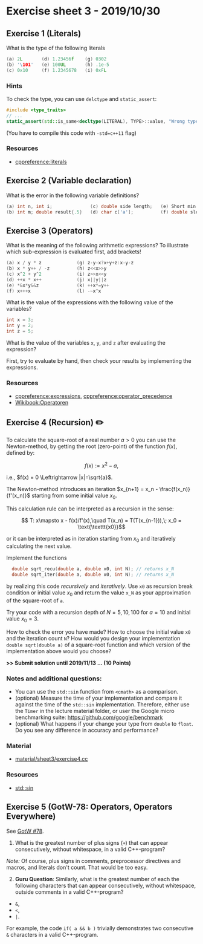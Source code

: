 # Exercise sheet 3 - 2019/10/30

## Exercise 1 (Literals)
What is the type of the following literals
```c++
(a) 2L       (d) 1.23456f    (g) 0302
(b) '\101'   (e) 100UL       (h) .1e-5
(c) 0x10     (f) 1.2345678   (i) 0xFL
```

### Hints
To check the type, you can use `delctype` and `static_assert`:
```c++
#include <type_traits>
// ...
static_assert(std::is_same<decltype(LITERAL), TYPE>::value, "Wrong type");
```
(You have to compile this code with `-std=c++11` flag)

### Resources
- [cppreference:literals](https://en.cppreference.com/w/cpp/language/expressions#Literals)


## Exercise 2 (Variable declaration)
What is the error in the following variable definitions?
```c++
(a) int n, int i;              (c) double side length;   (e) Short min(0);
(b) int m; double result{.5}   (d) char c['a'];          (f) double slow_down = "1.E-4";
```


## Exercise 3 (Operators)
What is the meaning of the following arithmetic expressions? To illustrate which sub-expression is evaluated first, add brackets!
```c++
(a) x / y * z             (g) z-y-x?x+y+z:x-y-z
(b) x * y++ / -z          (h) z<<x>>y
(c) x^2 + y^2             (i) z>>x<<y
(d) ++x * x++             (j) x||y||z
(e) *&x*y&&z              (k) ++x*=y++
(f) x+++x                 (l) -~x^x
```

What is the value of the expressions with the following value of the variables?
```c++
int x = 3;
int y = 2;
int z = 5;
```

What is the value of the variables `x`, `y`, and `z` after evaluating the expression?

First, try to evaluate by hand, then check your results by implementing the expressions.

### Resources
- [cppreference:expressions](https://en.cppreference.com/w/cpp/language/expressions#Operators),
  [cppreference:operator_precedence](https://en.cppreference.com/w/cpp/language/operator_precedence)
- [Wikibook:Operatoren](https://de.wikibooks.org/wiki/C%2B%2B-Programmierung:_Operatoren)



## Exercise 4 (Recursion) :pencil2:
To calculate the square-root of a real number $`a > 0`$ you can use the Newton-method, by getting the root (zero-point) of the function $`f(x)`$,
defined by:
```math
  f(x) := x^2 - a,
```
i.e., $`f(x) = 0 \Leftrightarrow |x|=\sqrt{a}`$.

The Newton-method introduces an iteration $`x_{n+1} = x_n - \frac{f(x_n)}{f'(x_n)}`$ starting from some initial value $`x_0`$.

This calculation rule can be interpreted as a recursion in the sense:
```math
  T: x\mapsto x - f(x)/f'(x),\quad
  T(x_n) = T(T(x_{n-1})),\;
  x_0 = \text{\texttt{x0}}
```
or it can be interpreted as in iteration starting from $`x_0`$ and iteratively calculating the next value.

Implement the functions
```c++
  double sqrt_recu(double a, double x0, int N); // returns x_N
  double sqrt_iter(double a, double x0, int N); // returns x_N
```
by realizing this code _recursively_ and _iteratively_. Use `x0` as recursion break condition or initial value $`x_0`$ and return the value `x_N`
as your approximation of the square-root of `a`.

Try your code with a recursion depth of $`N=5, 10, 100`$ for $`a=10`$ and initial value $`x_0=3`$.

How to check the error you have made? How to choose the initial value `x0` and the iteration count `N`? How would you design your implementation
`double sqrt(double a)` of a square-root function and which version of the implementation above would you choose?

**>> Submit solution until 2019/11/13 ... (10 Points)**

### Notes and additional questions:
- You can use the `std::sin` function from `<cmath>` as a comparison.
- (optional) Measure the time of your implementation and compare it against the time of the `std::sin` implementation. Therefore, either use the `Timer`
  in the lecture material folder, or user the Google micro benchmarking suite: https://github.com/google/benchmark
- (optional) What happens if your change your type from `double` to `float`. Do you see any difference in accuracy and performance?

### Material
- [material/sheet3/exercise4.cc](/exercises/material/sheet3/exercise4.cc)

### Resources
- [std::sin](https://en.cppreference.com/w/cpp/numeric/math/sin)


## Exercise 5 (GotW-78: Operators, Operators Everywhere)
See [GotW #78](http://www.gotw.ca/gotw/078.htm).

1. What is the greatest number of plus signs (`+`) that can appear consecutively, without whitespace, in a
valid C++-program?

*Note:* Of course, plus signs in comments, preprocessor directives and macros, and literals don't count.
That would be too easy.

2. **Guru Question**: Similarly, what is the greatest number of each the following characters that can appear
consecutively, without whitespace, outside comments in a valid C++-program?
  - `&`,
  - `<`,
  - `|`.

For example, the code `if( a && b )` trivially demonstrates two consecutive `&` characters in a
valid C++-program.
